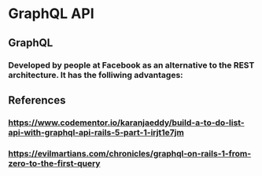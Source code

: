 # GraphQL API
 ## GraphQL
  ### Developed by people at Facebook as an alternative to the REST architecture. It has the folliwing advantages:

 ## References
  ### https://www.codementor.io/karanjaeddy/build-a-to-do-list-api-with-graphql-api-rails-5-part-1-irjt1e7jm
  ### https://evilmartians.com/chronicles/graphql-on-rails-1-from-zero-to-the-first-query
